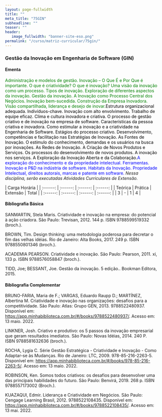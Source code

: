 ```yaml
---
layout: page-fullwidth
title: ""
meta_title: "75GIN"
subheadline: ""
teaser: ""
header:
   image_fullwidth: "banner-site-eso.png"
permalink: "/curso/matriz-curricular/75gin/"
---
```


### **Gestão da Inovação em Engenharia de Software (GIN)**

#### **Ementa**

<class style="color: green">Administração e modelos de gestão. Inovação – O Que É e Por Que é importante. O que é criatividade? O que é inovação? Uma visão da inovação como um processo. Tipos de inovação. Exploração de diferentes aspectos da inovação. Gestão da inovação. A Inovação como Processo Central dos Negócios. Inovação bem-sucedida. Construção da Empresa Inovadora. Visão compartilhada, liderança e desejo de inovar.</class><class style="color: black">Estrutura organizacional adequada. Indivíduos-chave. Inovação com alto envolvimento. Trabalho de equipe eficaz. Clima e cultura inovadora e criativa. O processo de gestão criativo e de inovação na empresa de software. Características da pessoa criativa e inovadora. Como estimular a inovação e a criatividade na Engenharia de Software. Estágios do processo criativo.  Desenvolvimento, competências e facilitação nas Estratégias de Inovação. As Fontes de Inovação. O estímulo do conhecimento, demandas e os usuários na busca por inovações. As Redes de Inovação.  A Criação de Novos Produtos e Serviços. Os processos do desenvolvimento de novos produtos. A inovação nos serviços. A Exploração da Inovação Aberta e da Colaboração.</class><class style="color: blue">A exploração do conhecimento e da propriedade intelectual. Ferramentas. Inovação e P&D na indústria de software. Habitats da Inovação. Propriedade Intelectual, direitos autorais, marcas e patente em software.</class> *Nessa disciplina, serão executadas Atividades Curriculares de Extensão.* 

| Carga Horária | 
| :------: | :------: | :------: | :------: |
| Teórica | Prática | Extensão | Total |
| :------: | :------: | :------: | :------: |
| 3 | - | 1 | 4 |

#### **Bibliografia Básica** 

SANMARTIN, Stela Maris. Criatividade e inovação na empresa: do potencial à ação criadora. São Paulo: Trevisan, 2012. 144 p. ISBN 9788599519332 (broch.). 

BROWN, Tim. Design thinking: uma metodologia poderosa para decretar o fim das velhas idéias. Rio de Janeiro: Alta Books, 2017. 249 p. ISBN 9788550801346 (broch.). 

ACADEMIA PEARSON. Criatividade e inovação. São Paulo: Pearson, 2011. xi, 133 p. ISBN 9788576058847 (broch.). 

TIDD, Joe; BESSANT, Joe. Gestão da inovação. 5 edição.. Bookman Editora, 2015. 

#### **Bibliografia Complementar**

BRUNO-FARIA, Maria de F.; VARGAS, Eduardo Raupp D.; MARTÍNEZ, Albertina M. Criatividade e inovação nas organizações: desafios para a competitividade. São Paulo: Atlas: Grupo GEN, 2013. 9788522480937. Disponível em: https://app.minhabiblioteca.com.br/#/books/9788522480937/. Acesso em: 13 maio. 2022. 

LINKNER, Josh. Criativo e produtivo: os 5 passos da inovação empresarial que geram resultados imediatos. São Paulo: Novas Idéias, 2014. 240 P. ISBN 9788581632636 (broch.). 

ROCHA, Lygia C. Série Gestão Estratégica - Criatividade e Inovação - Como Adaptar-se às Mudanças. Rio de Janeiro: LTC, 2009. 978-85-216-2263-5. Disponível em: https://app.minhabiblioteca.com.br/#/books/978-85-216-2263-5/. Acesso em: 13 maio. 2022. 

ROBINSON, Ken. Somos todos criativos: os desafios para desenvolver uma das principais habilidades do futuro. São Paulo: Benvirá, 2019. 268 p. ISBN 9788557173002 (Broch.). 

KUAZAQUI, Edmir. Liderança e Criatividade em Negócios. São Paulo: Cengage Learning Brasil, 2012. 9788522108435. Disponível em: https://app.minhabiblioteca.com.br/#/books/9788522108435/. Acesso em: 13 mai. 2022. 